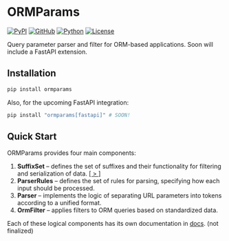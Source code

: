 ORMParams
===========

[![PyPI](https://img.shields.io/pypi/v/ormparams)](https://pypi.org/project/ormparams)
[![GitHub](https://img.shields.io/badge/GitHub-181717?style=flat&logo=github&logoColor=white)](https://github.com/AntonKochurka/ormparams)
[![Python](https://img.shields.io/badge/Python-3.10%2B-blue)](https://www.python.org/)
[![License](https://img.shields.io/badge/License-MIT-green)](LICENSE)



Query parameter parser and filter for ORM-based applications. Soon will include a FastAPI extension.


## Installation

```bash
pip install ormparams
````

Also, for the upcoming FastAPI integration:

```bash
pip install "ormparams[fastapi]" # SOON!
```


## Quick Start

ORMParams provides four main components:

1. **SuffixSet** – defines the set of suffixes and their functionality for filtering and serialization of data.  [ [ > ] ](./docs/SuffixSet.md)
2. **ParserRules** – defines the set of rules for parsing, specifying how each input should be processed.  
3. **Parser** – implements the logic of separating URL parameters into tokens according to a unified format.  
4. **OrmFilter** – applies filters to ORM queries based on standardized data.

Each of these logical components has its own documentation in [docs](./docs/). (not finalized)